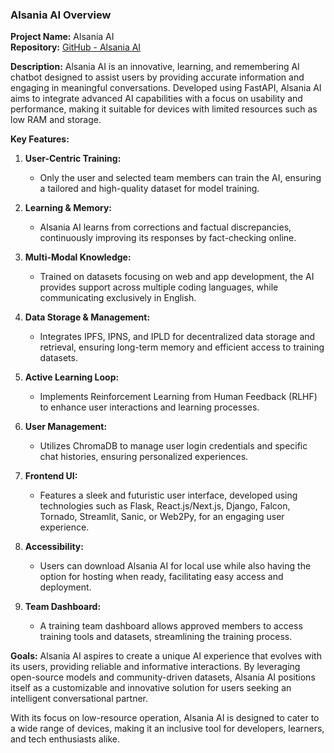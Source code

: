 ### Alsania AI Overview

**Project Name:** Alsania AI  
**Repository:** [GitHub - Alsania AI](https://github.com/SigmaSauer07/alsania_ai)

**Description:**
Alsania AI is an innovative, learning, and remembering AI chatbot designed to assist users by providing accurate information and engaging in meaningful conversations. Developed using FastAPI, Alsania AI aims to integrate advanced AI capabilities with a focus on usability and performance, making it suitable for devices with limited resources such as low RAM and storage.

**Key Features:**

1. **User-Centric Training:**
   - Only the user and selected team members can train the AI, ensuring a tailored and high-quality dataset for model training.

2. **Learning & Memory:**
   - Alsania AI learns from corrections and factual discrepancies, continuously improving its responses by fact-checking online.

3. **Multi-Modal Knowledge:**
   - Trained on datasets focusing on web and app development, the AI provides support across multiple coding languages, while communicating exclusively in English.

4. **Data Storage & Management:**
   - Integrates IPFS, IPNS, and IPLD for decentralized data storage and retrieval, ensuring long-term memory and efficient access to training datasets.

5. **Active Learning Loop:**
   - Implements Reinforcement Learning from Human Feedback (RLHF) to enhance user interactions and learning processes.

6. **User Management:**
   - Utilizes ChromaDB to manage user login credentials and specific chat histories, ensuring personalized experiences.

7. **Frontend UI:**
   - Features a sleek and futuristic user interface, developed using technologies such as Flask, React.js/Next.js, Django, Falcon, Tornado, Streamlit, Sanic, or Web2Py, for an engaging user experience.

8. **Accessibility:**
   - Users can download Alsania AI for local use while also having the option for hosting when ready, facilitating easy access and deployment.

9. **Team Dashboard:**
   - A training team dashboard allows approved members to access training tools and datasets, streamlining the training process.

**Goals:**
Alsania AI aspires to create a unique AI experience that evolves with its users, providing reliable and informative interactions. By leveraging open-source models and community-driven datasets, Alsania AI positions itself as a customizable and innovative solution for users seeking an intelligent conversational partner.

With its focus on low-resource operation, Alsania AI is designed to cater to a wide range of devices, making it an inclusive tool for developers, learners, and tech enthusiasts alike.